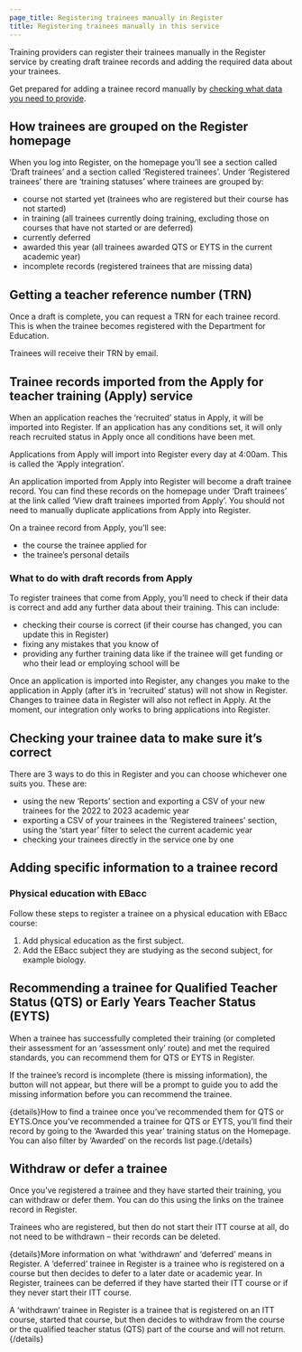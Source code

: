 ```yaml
---
page_title: Registering trainees manually in Register
title: Registering trainees manually in this service
---
```


Training providers can register their trainees manually in the Register service by creating draft trainee records and adding the required data about your trainees.

Get prepared for adding a trainee record manually by [checking what data you need to provide](/guidance/check-data).

<h2 class="govuk-heading-m">How trainees are grouped on the Register homepage</h2>

When you log into Register, on the homepage you’ll see a section called ‘Draft trainees’ and a section called ‘Registered trainees’. Under ‘Registered trainees’ there are ‘training statuses’ where trainees are grouped by:

* course not started yet (trainees who are registered but their course has not started)
* in training (all trainees currently doing training, excluding those on courses that have not started or are deferred)
* currently deferred
* awarded this year (all trainees awarded QTS or EYTS in the current academic year)
* incomplete records (registered trainees that are missing data)

<h2 class="govuk-heading-m">Getting a teacher reference number (TRN)</h2>

Once a draft is complete, you can request a TRN for each trainee record. This is when the trainee becomes registered with the Department for Education.

Trainees will receive their TRN by email.

<h2 class="govuk-heading-m">Trainee records imported from the Apply for teacher training (Apply) service</h2>

When an application reaches the ‘recruited’ status in Apply, it will be imported into Register. If an application has any conditions set, it will only reach recruited status in Apply once all conditions have been met.

Applications from Apply will import into Register every day at 4:00am. This is called the ‘Apply integration’.

An application imported from Apply into Register will become a draft trainee record. You can find these records on the homepage under ‘Draft trainees’ at the link called ‘View draft trainees imported from Apply’. You should not need to manually duplicate applications from Apply into Register.

On a trainee record from Apply, you’ll see:

* the course the trainee applied for
* the trainee’s personal details

<h3 class="govuk-heading-s">What to do with draft records from Apply</h3>

To register trainees that come from Apply, you’ll need to check if their data is correct and add any further data about their training. This can include:

* checking their course is correct (if their course has changed, you can update this in Register)
* fixing any mistakes that you know of
* providing any further training data like if the trainee will get funding or who their lead or employing school will be

Once an application is imported into Register, any changes you make to the application in Apply (after it’s in ‘recruited’ status) will not show in Register. Changes to trainee data in Register will also not reflect in Apply. At the moment, our integration only works to bring applications into Register.

<h2 class="govuk-heading-m">Checking your trainee data to make sure it’s correct</h2>

There are 3 ways to do this in Register and you can choose whichever one suits you. These are:

* using the new ‘Reports’ section and exporting a CSV of your new trainees for the 2022 to 2023 academic year
* exporting a CSV of your trainees in the ‘Registered trainees’ section, using the ‘start year’ filter to select the current academic year
* checking your trainees directly in the service one by one

<h2 class="govuk-heading-m">Adding specific information to a trainee record</h2>

<h3 class="govuk-heading-s">Physical education with EBacc</h3>

Follow these steps to register a trainee on a physical education with EBacc course:

1. Add physical education as the first subject.
2. Add the EBacc subject they are studying as the second subject, for example biology.

<h2 class="govuk-heading-m">Recommending a trainee for Qualified Teacher Status (QTS) or Early Years Teacher Status (EYTS)</h2>

When a trainee has successfully completed their training (or completed their assessment for an ‘assessment only’ route) and met the required standards, you can recommend them for QTS or EYTS in Register.

If the trainee’s record is incomplete (there is missing information), the button will not appear, but there will be a prompt to guide you to add the missing information before you can recommend the trainee.

{details}How to find a trainee once you’ve recommended them for QTS or EYTS.Once you’ve recommended a trainee for QTS or EYTS, you’ll find their record by going to the ‘Awarded this year’ training status on the Homepage. You can also filter by ‘Awarded’ on the records list page.{/details}

<h2 class="govuk-heading-m">Withdraw or defer a trainee</h2>

Once you’ve registered a trainee and they have started their training, you can withdraw or defer them. You can do this using the links on the trainee record in Register.

Trainees who are registered, but then do not start their ITT course at all, do not need to be withdrawn – their records can be deleted.

{details}More information on what ‘withdrawn’ and ‘deferred’ means in Register. 
A ‘deferred’ trainee in Register is a trainee who is registered on a course but then decides to defer to a later date or academic year. In Register, trainees can be deferred if they have started their ITT course or if they never start their ITT course. 

A ‘withdrawn‘ trainee in Register is a trainee that is registered on an ITT course, started that course, but then decides to withdraw from the course or the qualified teacher status (QTS) part of the course and will not return.
{/details}
